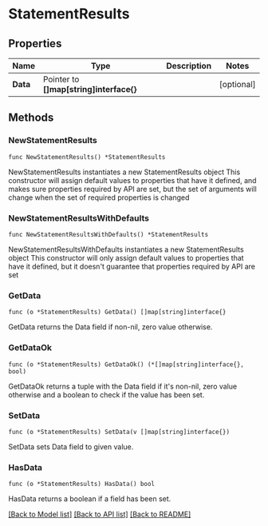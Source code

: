 # StatementResults

## Properties

Name | Type | Description | Notes
------------ | ------------- | ------------- | -------------
**Data** | Pointer to **[]map[string]interface{}** |  | [optional] 

## Methods

### NewStatementResults

`func NewStatementResults() *StatementResults`

NewStatementResults instantiates a new StatementResults object
This constructor will assign default values to properties that have it defined,
and makes sure properties required by API are set, but the set of arguments
will change when the set of required properties is changed

### NewStatementResultsWithDefaults

`func NewStatementResultsWithDefaults() *StatementResults`

NewStatementResultsWithDefaults instantiates a new StatementResults object
This constructor will only assign default values to properties that have it defined,
but it doesn't guarantee that properties required by API are set

### GetData

`func (o *StatementResults) GetData() []map[string]interface{}`

GetData returns the Data field if non-nil, zero value otherwise.

### GetDataOk

`func (o *StatementResults) GetDataOk() (*[]map[string]interface{}, bool)`

GetDataOk returns a tuple with the Data field if it's non-nil, zero value otherwise
and a boolean to check if the value has been set.

### SetData

`func (o *StatementResults) SetData(v []map[string]interface{})`

SetData sets Data field to given value.

### HasData

`func (o *StatementResults) HasData() bool`

HasData returns a boolean if a field has been set.


[[Back to Model list]](../README.md#documentation-for-models) [[Back to API list]](../README.md#documentation-for-api-endpoints) [[Back to README]](../README.md)


